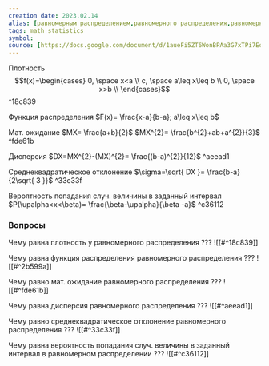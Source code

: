 ```yaml
---
creation date: 2023.02.14
alias: [равномерным распределением,равномерного распределения,равномерном распределении]
tags: math statistics 
symbol:
source: [https://docs.google.com/document/d/1aueFi5ZT6WonBPAa3G7xTPi7Eq7tPC-myZFamp59-rg/edit]
---
```

Плотность $$f(x)=\begin{cases}
0, \space x<a \\
c, \space a\leq x\leq b \\
0, \space x>b \\ 
\end{cases}$$ ^18c839

Функция распределения $F(x)= \frac{x-a}{b-a}; a\leq x\leq b$

Мат. ожидание $MX= \frac{a+b}{2}$               $MX^{2}= \frac{b^{2}+ab+a^{2}}{3}$ ^fde61b

Дисперсия $DX=MX^{2}-(MX)^{2}= \frac{(b-a)^{2}}{12}$ ^aeead1

Среднеквадратическое отклонение  $\sigma=\sqrt{ DX }= \frac{b-a}{2\sqrt{ 3 }}$ ^33c33f

Вероятность попадания случ. величины в заданный интервал $P(\upalpha<x<\beta)= \frac{\beta-\upalpha}{\beta -a}$ ^c36112


### Вопросы

Чему равна плотность у равномерного распределения
???
![[#^18c839]]

Чему равна функция распределения равномерного распределения
???
![[#^2b599a]]

Чему равно мат. ожидание равномерного распределения
???
![[#^fde61b]]

Чему равна дисперсия равномерного распределения
???
![[#^aeead1]]

Чему равно среднеквадратическое отклонение равномерного распределения
???
![[#^33c33f]]

Чему равна вероятность попадания случ. величины в заданный интервал в равномерном распределении
???
![[#^c36112]]
